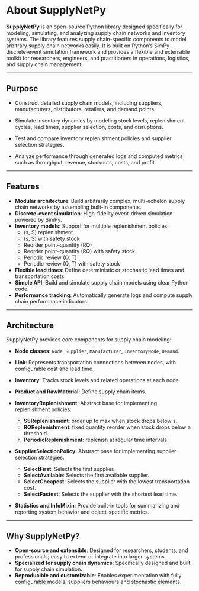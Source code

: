 # About SupplyNetPy

**SupplyNetPy** is an open-source Python library designed specifically for modeling, simulating, and analyzing supply chain networks and inventory systems. The library features supply chain-specific components to model arbitrary supply chain networks easily. It is built on Python’s SimPy discrete-event simulation framework and provides a flexible and extensible toolkit for researchers, engineers, and practitioners in operations, logistics, and supply chain management.

---

## Purpose

- Construct detailed supply chain models, including suppliers, manufacturers, distributors, retailers, and demand points.

- Simulate inventory dynamics by modeling stock levels, replenishment cycles, lead times, supplier selection, costs, and disruptions.

- Test and compare inventory replenishment policies and supplier selection strategies.

- Analyze performance through generated logs and computed metrics such as throughput, revenue, stockouts, costs, and profit.

---

## Features

- **Modular architecture**: Build arbitrarily complex, multi-echelon supply chain networks by assembling built-in components.
- **Discrete-event simulation**: High-fidelity event-driven simulation powered by SimPy.
- **Inventory models**: Support for multiple replenishment policies:
    - (s, S) replenishment
    - (s, S) with safety stock
    - Reorder point–quantity (RQ)
    - Reorder point–quantity (RQ) with safety stock
    - Periodic review (Q, T)
    - Periodic review (Q, T) with safety stock
- **Flexible lead times**: Define deterministic or stochastic lead times and transportation costs.
- **Simple API**: Build and simulate supply chain models using clear Python code.
- **Performance tracking**: Automatically generate logs and compute supply chain performance indicators.

---

## Architecture

SupplyNetPy provides core components for supply chain modeling:

- **Node classes**: `Node`, `Supplier`, `Manufacturer`, `InventoryNode`, `Demand`.
- **Link**: Represents transportation connections between nodes, with configurable cost and lead time
- **Inventory**: Tracks stock levels and related operations at each node.
- **Product and RawMaterial**: Define supply chain items.
- **InventoryReplenishment**: Abstract base for implementing replenishment policies:
    - **SSReplenishment**: order up to max when stock drops below s.
    - **RQReplenishment**: fixed quantity reorder when stock drops below a threshold.
    - **PeriodicReplenishment**: replenish at regular time intervals.

- **SupplierSelectionPolicy**: Abstract base for implementing supplier selection strategies:
    - **SelectFirst**: Selects the first supplier.
    - **SelectAvailable**: Selects the first available supplier.
    - **SelectCheapest**: Selects the supplier with the lowest transportation cost.
    - **SelectFastest**: Selects the supplier with the shortest lead time.
- **Statistics and InfoMixin**: Provide built-in tools for summarizing and reporting system behavior and object-specific metrics.

---

## Why SupplyNetPy?

- **Open-source and extensible**: Designed for researchers, students, and professionals; easy to extend or integrate into larger systems.
- **Specialized for supply chain dynamics**: Specifically designed and built for supply chain simulation.
- **Reproducible and customizable**: Enables experimentation with fully configurable models, suppliers behaviours and stochastic elements.
